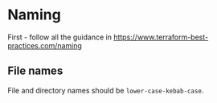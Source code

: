 # Naming

First - follow all the guidance in https://www.terraform-best-practices.com/naming

## File names

File and directory names should be `lower-case-kebab-case`.
